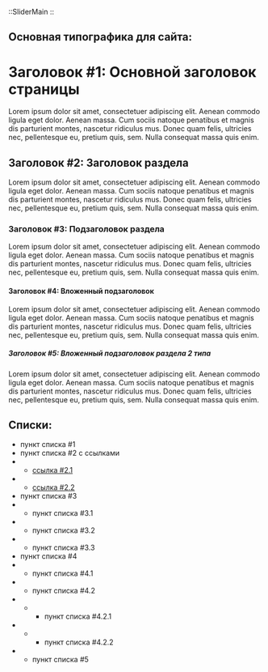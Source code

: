 ::SliderMain
::
## Основная типографика для сайта:

# Заголовок #1: Основной заголовок страницы
Lorem ipsum dolor sit amet, consectetuer adipiscing elit. Aenean commodo ligula eget dolor. Aenean massa. Cum sociis natoque penatibus et magnis dis parturient montes, nascetur ridiculus mus. Donec quam felis, ultricies nec, pellentesque eu, pretium quis, sem. Nulla consequat massa quis enim.
## Заголовок #2: Заголовок раздела
Lorem ipsum dolor sit amet, consectetuer adipiscing elit. Aenean commodo ligula eget dolor. Aenean massa. Cum sociis natoque penatibus et magnis dis parturient montes, nascetur ridiculus mus. Donec quam felis, ultricies nec, pellentesque eu, pretium quis, sem. Nulla consequat massa quis enim.
### Заголовок #3: Подзаголовок раздела
Lorem ipsum dolor sit amet, consectetuer adipiscing elit. Aenean commodo ligula eget dolor. Aenean massa. Cum sociis natoque penatibus et magnis dis parturient montes, nascetur ridiculus mus. Donec quam felis, ultricies nec, pellentesque eu, pretium quis, sem. Nulla consequat massa quis enim.
#### Заголовок #4: Вложенный подзаголовок
Lorem ipsum dolor sit amet, consectetuer adipiscing elit. Aenean commodo ligula eget dolor. Aenean massa. Cum sociis natoque penatibus et magnis dis parturient montes, nascetur ridiculus mus. Donec quam felis, ultricies nec, pellentesque eu, pretium quis, sem. Nulla consequat massa quis enim.
##### Заголовок #5: Вложенный подзаголовок раздела 2 типа
Lorem ipsum dolor sit amet, consectetuer adipiscing elit. Aenean commodo ligula eget dolor. Aenean massa. Cum sociis natoque penatibus et magnis dis parturient montes, nascetur ridiculus mus. Donec quam felis, ultricies nec, pellentesque eu, pretium quis, sem. Nulla consequat massa quis enim.

## Списки:
* пункт списка #1
* пункт списка #2 с ссылками
* * [ссылка #2.1](/)
* * [ссылка #2.2](/)
* пункт списка #3
* * пункт списка #3.1
* * пункт списка #3.2
* * пункт списка #3.3
* пункт списка #4
* * пункт списка #4.1
* * пункт списка #4.2
* * * пункт списка #4.2.1
* * * пункт списка #4.2.2
* * пункт списка #5